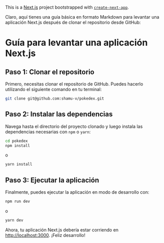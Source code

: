 This is a [Next.js](https://nextjs.org/) project bootstrapped with [`create-next-app`](https://github.com/vercel/next.js/tree/canary/packages/create-next-app).

Claro, aquí tienes una guía básica en formato Markdown para levantar una aplicación Next.js después de clonar el repositorio desde GitHub:

# Guía para levantar una aplicación Next.js

## Paso 1: Clonar el repositorio

Primero, necesitas clonar el repositorio de GitHub. Puedes hacerlo utilizando el siguiente comando en tu terminal:

```bash
git clone git@github.com:shamu-v/pokedex.git
```

## Paso 2: Instalar las dependencias

Navega hasta el directorio del proyecto clonado y luego instala las dependencias necesarias con `npm` o `yarn`:

```bash
cd pokedex
npm install
```
o
```bash
yarn install
```

## Paso 3: Ejecutar la aplicación

Finalmente, puedes ejecutar la aplicación en modo de desarrollo con:

```bash
npm run dev
```
o
```bash
yarn dev
```

Ahora, tu aplicación Next.js debería estar corriendo en [http://localhost:3000](http://localhost:3000). ¡Feliz desarrollo!